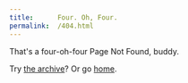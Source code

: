 ```yaml
---
title:		Four. Oh, Four.
permalink:	/404.html
---
```

That's a four-oh-four Page Not Found, buddy.

Try [the archive][]? Or go [home][].

[the archive]: /blog/archive "Archive by time"
[home]: / "Home"